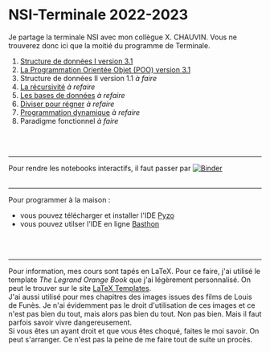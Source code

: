 # NSI-Terminale     2022-2023

Je partage la terminale NSI avec mon collègue X. CHAUVIN. Vous ne trouverez donc ici que la moitié du programme de Terminale.



1. [Structure de données I                  version 3.1](https://github.com/NaturelEtChaud/NSI-Terminale/tree/main/1%20Structure%20de%20donn%C3%A9es%20I)
2. [La Programmation Orientée Objet (POO)   version 3.1](https://github.com/NaturelEtChaud/NSI-Terminale/tree/main/2%20POO)
3. Structure de données II                  version 1.1 *à faire*
4. [La récursivité](https://github.com/NaturelEtChaud/NSI-Terminale/tree/main/3%20R%C3%A9cursivit%C3%A9) *à refaire*
5. [Les bases de données](https://github.com/NaturelEtChaud/NSI-Terminale/tree/main/4%20Base%20de%20donn%C3%A9es) *à refaire*
6. [Diviser pour régner](https://github.com/NaturelEtChaud/NSI-Terminale/tree/main/5%20Divide%20and%20Conquer) *à refaire*
7. [Programmation dynamique](https://github.com/NaturelEtChaud/NSI-Terminale/tree/main/6%20Programmation%20Dynamique) *à refaire*
8. Paradigme fonctionnel *à faire*

<br>
<br>

---

Pour rendre les notebooks interactifs, il faut passer par [![Binder](https://mybinder.org/badge_logo.svg)](https://mybinder.org/v2/gh/lebonprof/NSI-Terminale/HEAD)
<br>
<br>

---


Pour programmer à la maison :

* vous pouvez télécharger et installer l'IDE [Pyzo](https://pyzo.org/start.html)
* vous pouvez utilser l'IDE en ligne [Basthon](https://console.basthon.fr/)
<br>
<br>

---
Pour information, mes cours sont tapés en LaTeX. Pour ce faire, j'ai utilisé le template *The Legrand Orange Book* que j'ai légèrement personnalisé. On peut le trouver sur le site [LaTeX Templates](https://www.latextemplates.com/template/legrand-orange-book). <br />
J'ai aussi utilisé pour mes chapitres des images issues des films de Louis de Funès. Je n'ai évidemment pas le droit d'utilisation de ces images et ce n'est pas bien du tout, mais alors pas bien du tout. Non pas bien. Mais il faut parfois savoir vivre dangereusement. <br />
Si vous êtes un ayant droit et que vous êtes choqué, faites le moi savoir. On peut s'arranger. Ce n'est pas la peine de me faire tout de suite un procès.
